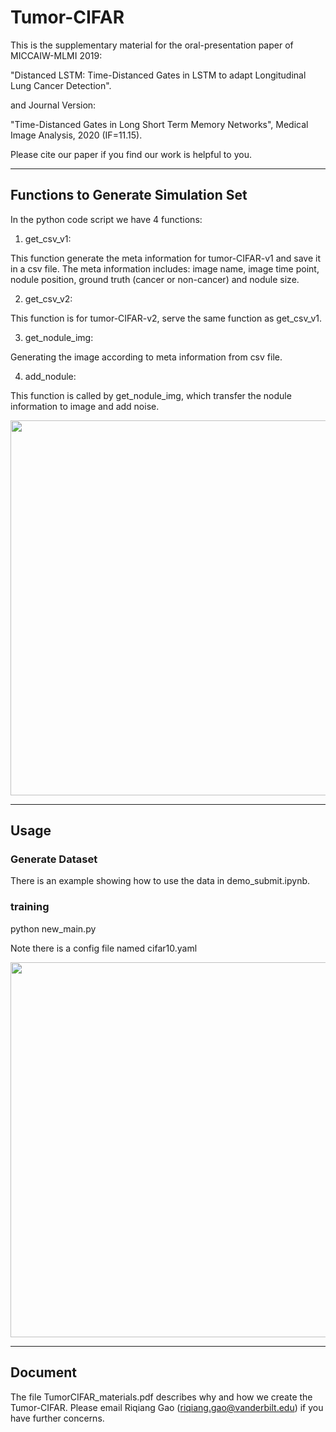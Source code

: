 # Tumor-CIFAR

This is the supplementary material for the oral-presentation paper of MICCAIW-MLMI 2019: 

"Distanced LSTM: Time-Distanced Gates in LSTM to adapt Longitudinal Lung Cancer Detection". 

and Journal Version: 

"Time-Distanced Gates in Long Short Term Memory Networks", Medical Image Analysis, 2020 (IF=11.15).

Please cite our paper if you find our work is helpful to you. 


---------------------------------------------------------------------------------------------

## Functions to Generate Simulation Set

In the python code script we have 4 functions:

1. get_csv_v1:

This function generate the meta information for tumor-CIFAR-v1 and save it in a csv file. The meta information includes: image name, image time point, nodule position, ground truth (cancer or non-cancer) and nodule size.

2. get_csv_v2:

This function is for tumor-CIFAR-v2, serve the same function as get_csv_v1.

3. get_nodule_img:

Generating the image according to meta information from csv file.

4. add_nodule:

This function is called by get_nodule_img, which transfer the nodule information to image and add noise.

<img src="https://github.com/MASILab/tumor-cifar/blob/master/figure.png" width="600">

--------------------------------------

## Usage

### Generate Dataset
There is an example showing how to use the data in demo_submit.ipynb.

### training

python new_main.py

Note there is a config file named cifar10.yaml

<img src="https://github.com/MASILab/tumor-cifar/blob/master/illustration.png" width="600">

--------------------------------------

## Document

The file TumorCIFAR_materials.pdf describes why and how we create the Tumor-CIFAR. Please email Riqiang Gao (riqiang.gao@vanderbilt.edu) if you have further concerns. 
